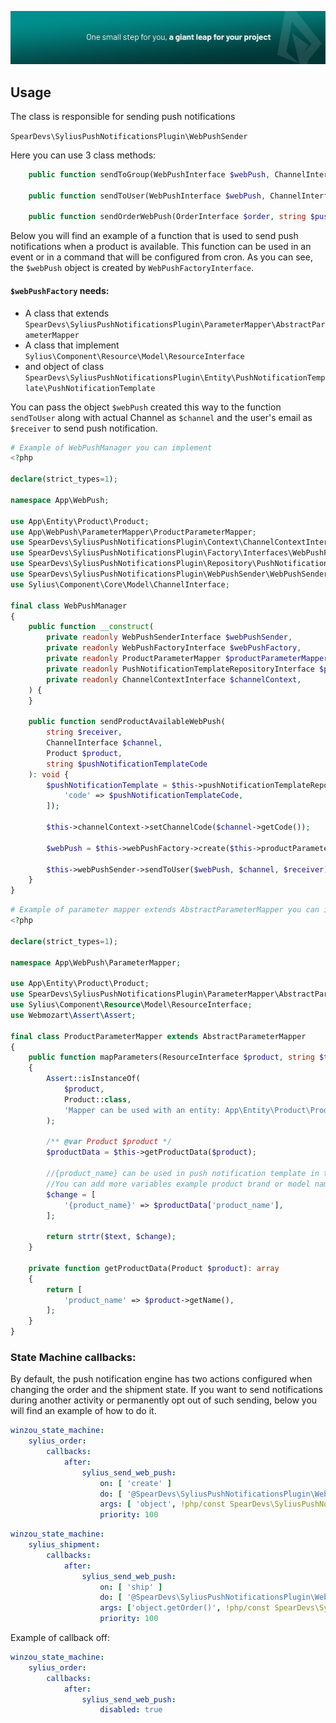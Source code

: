 ![img.png](images/img_header.png)

## Usage

The class is responsible for sending push notifications

`SpearDevs\SyliusPushNotificationsPlugin\WebPushSender`

Here you can use 3 class methods:

```php
    public function sendToGroup(WebPushInterface $webPush, ChannelInterface $channel, ?string $receiver = null): void;

    public function sendToUser(WebPushInterface $webPush, ChannelInterface $channel, ?string $receiver = null): void;

    public function sendOrderWebPush(OrderInterface $order, string $pushNotificationCode, ChannelInterface $channel): void;
```


Below you will find an example of a function that is used to send push notifications when a product is available. This function can be used in an event or in a command that will be configured from cron.
As you can see, the `$webPush` object is created by `WebPushFactoryInterface`.

#### `$webPushFactory` needs:
- A class that extends `SpearDevs\SyliusPushNotificationsPlugin\ParameterMapper\AbstractParameterMapper`
- A class that implement `Sylius\Component\Resource\Model\ResourceInterface`
- and object of class `SpearDevs\SyliusPushNotificationsPlugin\Entity\PushNotificationTemplate\PushNotificationTemplate`

You can pass the object `$webPush` created this way to the function `sendToUser` along with actual Channel as `$channel` and the user's email as `$receiver` to send push notification.

```php
# Example of WebPushManager you can implement
<?php

declare(strict_types=1);

namespace App\WebPush;

use App\Entity\Product\Product;
use App\WebPush\ParameterMapper\ProductParameterMapper;
use SpearDevs\SyliusPushNotificationsPlugin\Context\ChannelContextInterface;
use SpearDevs\SyliusPushNotificationsPlugin\Factory\Interfaces\WebPushFactoryInterface;
use SpearDevs\SyliusPushNotificationsPlugin\Repository\PushNotificationTemplate\PushNotificationTemplateRepositoryInterface;
use SpearDevs\SyliusPushNotificationsPlugin\WebPushSender\WebPushSenderInterface;
use Sylius\Component\Core\Model\ChannelInterface;

final class WebPushManager
{
    public function __construct(
        private readonly WebPushSenderInterface $webPushSender,
        private readonly WebPushFactoryInterface $webPushFactory,
        private readonly ProductParameterMapper $productParameterMapper,
        private readonly PushNotificationTemplateRepositoryInterface $pushNotificationTemplateRepository,
        private readonly ChannelContextInterface $channelContext,
    ) {
    }

    public function sendProductAvailableWebPush(
        string $receiver,
        ChannelInterface $channel,
        Product $product,
        string $pushNotificationTemplateCode
    ): void {
        $pushNotificationTemplate = $this->pushNotificationTemplateRepository->findOneBy([
            'code' => $pushNotificationTemplateCode,
        ]);

        $this->channelContext->setChannelCode($channel->getCode());

        $webPush = $this->webPushFactory->create($this->productParameterMapper, $product, $pushNotificationTemplate);

        $this->webPushSender->sendToUser($webPush, $channel, $receiver);
    }
}
```

```php
# Example of parameter mapper extends AbstractParameterMapper you can implement
<?php

declare(strict_types=1);

namespace App\WebPush\ParameterMapper;

use App\Entity\Product\Product;
use SpearDevs\SyliusPushNotificationsPlugin\ParameterMapper\AbstractParameterMapper;
use Sylius\Component\Resource\Model\ResourceInterface;
use Webmozart\Assert\Assert;

final class ProductParameterMapper extends AbstractParameterMapper
{
    public function mapParameters(ResourceInterface $product, string $text): string
    {
        Assert::isInstanceOf(
            $product,
            Product::class,
            'Mapper can be used with an entity: App\Entity\Product\Product',
        );

        /** @var Product $product */
        $productData = $this->getProductData($product);

        //{product_name} can be used in push notification template in title or in content
        //You can add more variables example product brand or model name
        $change = [
            '{product_name}' => $productData['product_name'],
        ];

        return strtr($text, $change);
    }

    private function getProductData(Product $product): array
    {
        return [
            'product_name' => $product->getName(),
        ];
    }
}
```

### State Machine callbacks:

By default, the push notification engine has two actions configured when changing the order and the shipment state. If you want to send notifications during another activity or permanently opt out of such sending, below you will find an example of how to do it.

```yaml
winzou_state_machine:
    sylius_order:
        callbacks:
            after:
                sylius_send_web_push:
                    on: [ 'create' ]
                    do: [ '@SpearDevs\SyliusPushNotificationsPlugin\WebPushSender\WebPushSender', 'sendOrderWebPush' ]
                    args: [ 'object', !php/const SpearDevs\SyliusPushNotificationsPlugin\WebPushSender\WebPushSender::PUSH_NEW_ORDER_CODE, 'object.getChannel()' ]
                    priority: 100
```

```yaml
winzou_state_machine:
    sylius_shipment:
        callbacks:
            after:
                sylius_send_web_push:
                    on: [ 'ship' ]
                    do: [ '@SpearDevs\SyliusPushNotificationsPlugin\WebPushSender\WebPushSender', 'sendOrderWebPush' ]
                    args: ['object.getOrder()', !php/const SpearDevs\SyliusPushNotificationsPlugin\WebPushSender\WebPushSender::PUSH_ORDER_SHIPPED_CODE, 'object.getOrder().getChannel()' ]
                    priority: 100
```

Example of callback off:
```yaml
winzou_state_machine:
    sylius_order:
        callbacks:
            after:
                sylius_send_web_push:
                    disabled: true
```
